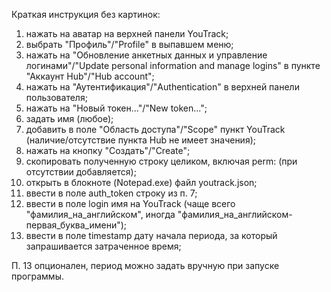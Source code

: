 Краткая инструкция без картинок:
1) нажать на аватар на верхней панели YouTrack;
2) выбрать "Профиль"/"Profile" в выпавшем меню;
3) нажать на "Обновление анкетных данных и управление логинами"/"Update personal information and manage logins" в пункте "Аккаунт Hub"/"Hub account";
4) нажать на "Аутентификация"/"Authentication" в верхней панели пользователя;
5) нажать на "Новый токен..."/"New token...";
6) задать имя (любое);
7) добавить в поле "Область доступа"/"Scope" пункт YouTrack (наличие/отсутствие пункта Hub не имеет значения);
8) нажать на кнопку "Создать"/"Create";
9) скопировать полученную строку целиком, включая perm: (при отсутствии добавляется);
10) открыть в блокноте (Notepad.exe) файл youtrack.json;
11) ввести в поле auth_token строку из п. 7;
12) ввести в поле login имя на YouTrack (чаще всего "фамилия_на_английском", иногда "фамилия_на_английском-первая_буква_имени");
13) ввести в поле timestamp дату начала периода, за который запрашивается затраченное время;

П. 13 опционален, период можно задать вручную при запуске программы.
